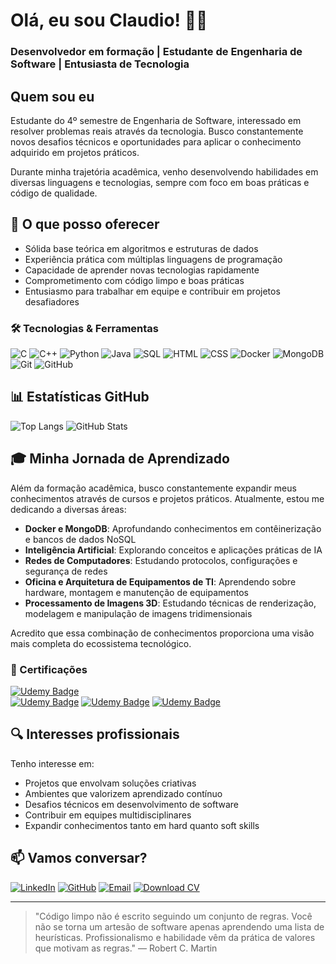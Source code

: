 # Olá, eu sou Claudio! 👋🏼    
### Desenvolvedor em formação | Estudante de Engenharia de Software | Entusiasta de Tecnologia

## Quem sou eu
Estudante do 4º semestre de Engenharia de Software, interessado em resolver problemas reais através da tecnologia. Busco constantemente novos desafios técnicos e oportunidades para aplicar o conhecimento adquirido em projetos práticos.

Durante minha trajetória acadêmica, venho desenvolvendo habilidades em diversas linguagens e tecnologias, sempre com foco em boas práticas e código de qualidade.

## 🚀 O que posso oferecer
- Sólida base teórica em algoritmos e estruturas de dados
- Experiência prática com múltiplas linguagens de programação
- Capacidade de aprender novas tecnologias rapidamente
- Comprometimento com código limpo e boas práticas
- Entusiasmo para trabalhar em equipe e contribuir em projetos desafiadores

### 🛠️ Tecnologias & Ferramentas
![C](https://img.shields.io/badge/C-00599C?style=for-the-badge&logo=c&logoColor=white)
![C++](https://img.shields.io/badge/C++-00599C?style=for-the-badge&logo=cplusplus&logoColor=white)
![Python](https://img.shields.io/badge/Python-3776AB?style=for-the-badge&logo=python&logoColor=white)
![Java](https://img.shields.io/badge/Java-ED8B00?style=for-the-badge&logo=java&logoColor=white)
![SQL](https://img.shields.io/badge/SQL-CC2927?style=for-the-badge&logo=microsoftsqlserver&logoColor=white)
![HTML](https://img.shields.io/badge/HTML-E34F26?style=for-the-badge&logo=html5&logoColor=white)
![CSS](https://img.shields.io/badge/CSS-1572B6?style=for-the-badge&logo=css3&logoColor=white)
![Docker](https://img.shields.io/badge/Docker-2496ED?style=for-the-badge&logo=docker&logoColor=white)
![MongoDB](https://img.shields.io/badge/MongoDB-47A248?style=for-the-badge&logo=mongodb&logoColor=white)
![Git](https://img.shields.io/badge/Git-F05032?style=for-the-badge&logo=git&logoColor=white)
![GitHub](https://img.shields.io/badge/GitHub-100000?style=for-the-badge&logo=github&logoColor=white)

## 📊 Estatísticas GitHub
![Top Langs](https://github-readme-stats.vercel.app/api/top-langs/?username=ClaudioAMF1&langs_count=8&theme=radical&hide_border=true&title_color=FF5733&icon_color=FFC300&layout=compact&hide=Jupyter%20Notebook) ![GitHub Stats](https://github-readme-stats.vercel.app/api?username=ClaudioAMF1&show_icons=true&theme=dark&hide_border=true)

## 🎓 Minha Jornada de Aprendizado
Além da formação acadêmica, busco constantemente expandir meus conhecimentos através de cursos e projetos práticos. Atualmente, estou me dedicando a diversas áreas:

- **Docker e MongoDB**: Aprofundando conhecimentos em contêinerização e bancos de dados NoSQL
- **Inteligência Artificial**: Explorando conceitos e aplicações práticas de IA
- **Redes de Computadores**: Estudando protocolos, configurações e segurança de redes
- **Oficina e Arquitetura de Equipamentos de TI**: Aprendendo sobre hardware, montagem e manutenção de equipamentos
- **Processamento de Imagens 3D**: Estudando técnicas de renderização, modelagem e manipulação de imagens tridimensionais

Acredito que essa combinação de conhecimentos proporciona uma visão mais completa do ecossistema tecnológico.

### 📜 Certificações
[![Udemy Badge](https://img.shields.io/badge/Udemy-Algoritmos_e_Lógica_de_Programação-A435F0?style=for-the-badge&logo=Udemy&logoColor=white)](https://www.udemy.com/certificate/UC-7a341365-4841-4736-91e4-a1eb14b20bf1/)   
[![Udemy Badge](https://img.shields.io/badge/Udemy-Java_COMPLETO_POO_+_Projetos-A435F0?style=for-the-badge&logo=Udemy&logoColor=white)](https://www.udemy.com/certificate/UC-3c4a88d1-b3c7-405c-999f-513e5b0181ae/) 
[![Udemy Badge](https://img.shields.io/badge/Udemy-iOS_&_Swift_The_Complete_iOS_App_Development_Bootcamp-A435F0?style=for-the-badge&logo=Udemy&logoColor=white)](https://www.udemy.com/certificate/UC-13962c5a-48a2-4140-8c75-9bc923aa3784/) 
[![Udemy Badge](https://img.shields.io/badge/Udemy-Mastering_Data_Structures_&_Algorithms_using_C_and_C++-A435F0?style=for-the-badge&logo=Udemy&logoColor=white)](https://www.udemy.com/certificate/UC-1590a13f-004b-45df-904c-384295ad9dbd/)

## 🔍 Interesses profissionais
Tenho interesse em:
- Projetos que envolvam soluções criativas
- Ambientes que valorizem aprendizado contínuo
- Desafios técnicos em desenvolvimento de software
- Contribuir em equipes multidisciplinares
- Expandir conhecimentos tanto em hard quanto soft skills

## 📫 Vamos conversar?

[![LinkedIn](https://img.shields.io/badge/LinkedIn-0077B5?style=for-the-badge&logo=linkedin&logoColor=white)](https://www.linkedin.com/in/cgfm1/)
[![GitHub](https://img.shields.io/badge/GitHub-100000?style=for-the-badge&logo=github&logoColor=white)](https://github.com/ClaudioAMF1)
[![Email](https://img.shields.io/badge/Email-D14836?style=for-the-badge&logo=gmail&logoColor=white)](mailto:cmeireles756@gmail.com)
[![Download CV](https://img.shields.io/badge/CV-Download-brightgreen?style=for-the-badge&logo=google-drive&logoColor=white)](./Curriculo-Claudio-Meireles.pdf)

---

> "Código limpo não é escrito seguindo um conjunto de regras. Você não se torna um artesão de software apenas aprendendo uma lista de heurísticas. Profissionalismo e habilidade vêm da prática de valores que motivam as regras." — Robert C. Martin
